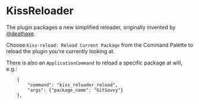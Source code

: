 # KissReloader

The plugin packages a new simplified reloader, originally invented by [@deathaxe](https://github.com/deathaxe).

Choose `kiss-reload: Reload Current Package` from the Command Palette to reload
the plugin you're currently looking at.

There is also an `ApplicationCommand` to reload a specific package at will, e.g.:

```
    {
        "command": "kiss_reloader_reload",
        "args": {"package_name": "GitSavvy"}
    },
```

